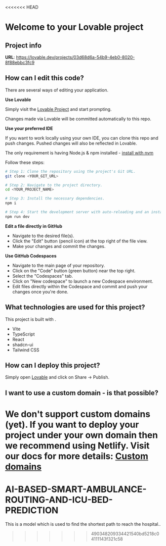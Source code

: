 <<<<<<< HEAD
# Welcome to your Lovable project

## Project info

**URL**: https://lovable.dev/projects/03d68d6a-54b9-4eb0-8020-8f88ebbc3fc9

## How can I edit this code?

There are several ways of editing your application.

**Use Lovable**

Simply visit the [Lovable Project](https://lovable.dev/projects/03d68d6a-54b9-4eb0-8020-8f88ebbc3fc9) and start prompting.

Changes made via Lovable will be committed automatically to this repo.

**Use your preferred IDE**

If you want to work locally using your own IDE, you can clone this repo and push changes. Pushed changes will also be reflected in Lovable.

The only requirement is having Node.js & npm installed - [install with nvm](https://github.com/nvm-sh/nvm#installing-and-updating)

Follow these steps:

```sh
# Step 1: Clone the repository using the project's Git URL.
git clone <YOUR_GIT_URL>

# Step 2: Navigate to the project directory.
cd <YOUR_PROJECT_NAME>

# Step 3: Install the necessary dependencies.
npm i

# Step 4: Start the development server with auto-reloading and an instant preview.
npm run dev
```

**Edit a file directly in GitHub**

- Navigate to the desired file(s).
- Click the "Edit" button (pencil icon) at the top right of the file view.
- Make your changes and commit the changes.

**Use GitHub Codespaces**

- Navigate to the main page of your repository.
- Click on the "Code" button (green button) near the top right.
- Select the "Codespaces" tab.
- Click on "New codespace" to launch a new Codespace environment.
- Edit files directly within the Codespace and commit and push your changes once you're done.

## What technologies are used for this project?

This project is built with .

- Vite
- TypeScript
- React
- shadcn-ui
- Tailwind CSS

## How can I deploy this project?

Simply open [Lovable](https://lovable.dev/projects/03d68d6a-54b9-4eb0-8020-8f88ebbc3fc9) and click on Share -> Publish.

## I want to use a custom domain - is that possible?

We don't support custom domains (yet). If you want to deploy your project under your own domain then we recommend using Netlify. Visit our docs for more details: [Custom domains](https://docs.lovable.dev/tips-tricks/custom-domain/)
=======
# AI-BASED-SMART-AMBULANCE-ROUTING-AND-ICU-BED-PREDICTION
This is a model which is used to find the shortest path to reach the hospital..
>>>>>>> 490348209334421540bd5218c04111143f321c58
